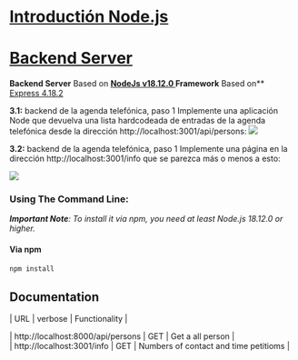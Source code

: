 # [Introductión Node.js]()
# [Backend Server]()

**Backend Server** Based on **[NodeJs v18.12.0 ](https://nodejs.org/es/)**
**Framework** Based on**[ Express 4.18.2](https://expressjs.com/es/)

**3.1:** backend de la agenda telefónica, paso 1
Implemente una aplicación Node que devuelva una lista hardcodeada de entradas de la agenda telefónica desde la dirección http://localhost:3001/api/persons:
![](https://fullstackopen.com/static/a4879a92f2a8bd2e96c6d67fe3f34383/5a190/22e.png)

**3.2:** backend de la agenda telefónica, paso 1
Implemente una página en la dirección http://localhost:3001/info que se parezca más o menos a esto:

![](https://fullstackopen.com/static/40586be0ef70567dd132f7c371728283/5a190/23ea.png)

### Using The Command Line:
_**Important Note**: To install it via npm, you need at least Node.js 18.12.0 or higher._
#### Via npm
```bash
npm install 
```

## Documentation

| URL                    | verbose | Functionality |

| http://localhost:8000/api/persons   | GET     | Get a all person  |  
| http://localhost:3001/info          | GET     | Numbers of contact and time petitioms  |  